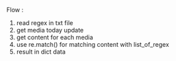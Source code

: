 Flow :

1. read regex in txt file
2. get media today update
3. get content for each media
4. use re.match() for matching content with list_of_regex
5. result in dict data
